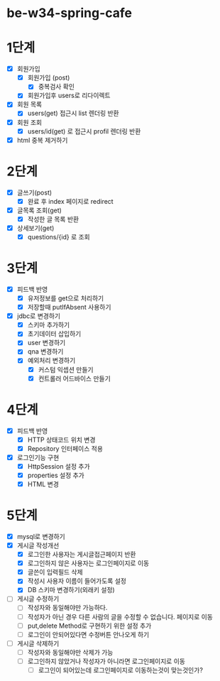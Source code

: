 # be-w34-spring-cafe

# 1단계
- [x] 회원가입
  - [x] 회원가입 (post)
    - [x] 중복검사 확인
  - [x] 회원가입후 users로 리다이렉트
- [x] 회원 목록
  - [x] users(get) 접근시 list 렌더링 반환
- [x] 회원 조회
  - [x] users/id(get) 로 접근시 profil 렌더링 반환
- [x] html 중복 제거하기

# 2단계
- [x] 글쓰기(post)
  - [x] 완료 후 index 페이지로 redirect
- [x] 글목록 조회(get)
  - [x] 작성한 글 목록 반환
- [x] 상세보기(get)
  - [x] questions/{id} 로 조회

# 3단계
- [x] 피드백 반영
  - [x] 유저정보를 get으로 처리하기
  - [x] 저장할때 putIfAbsent 사용하기
- [x] jdbc로 변경하기
  - [x] 스키마 추가하기 
  - [x] 초기데이터 삽입하기
  - [x] user 변경하기
  - [x] qna 변경하기
  - [x] 예외처리 변경하기
    - [x] 커스텀 익셉션 만들기
    - [x] 컨트롤러 어드바이스 만들기

# 4단계
- [x] 피드백 반영
  - [x] HTTP 상태코드 위치 변경
  - [x] Repository 인터페이스 적용
- [x] 로그인기능 구현
  - [x] HttpSession 설정 추가
  - [x] properties 설정 추가
  - [x] HTML 변경

# 5단계
- [x] mysql로 변경하기
- [x] 게시글 작성개선
  - [x] 로그인한 사용자는 게시글접근페이지 반환
  - [x] 로그인하지 않은 사용자는 로그인페이지로 이동
  - [x] 글쓴이 입력필드 삭제
  - [x] 작성시 사용자 이름이 들어가도록 설정
  - [x] DB 스키마 변경하기(외래키 설정)
- [ ] 게시글 수정하기
  - [ ] 작성자와 동일해야만 가능하다.
  - [ ] 작성자가 아닌 경우 다른 사람의 글을 수정할 수 없습니다. 페이지로 이동
  - [ ] put,delete Method로 구현하기 위한 설정 추가
  - [ ] 로그인이 안되어있다면 수정버튼 안나오게 하기
- [ ] 게시글 삭제하기
  - [ ] 작성자와 동일해야만 삭제가 가능
  - [ ] 로그인하지 않았거나 작성자가 아니라면 로그인페이지로 이동
    - [ ] 로그인이 되어있는데 로그인페이지로 이동하는것이 맞는것인가?

